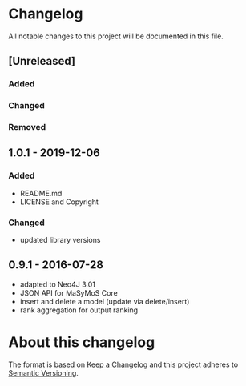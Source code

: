 
# Changelog
All notable changes to this project will be documented in this file.




## [Unreleased]

### Added

### Changed

### Removed






## 1.0.1 - 2019-12-06

### Added
- README.md
- LICENSE and Copyright

### Changed
- updated library versions


## 0.9.1 - 2016-07-28
- adapted to Neo4J 3.01
- JSON API for MaSyMoS Core
- insert and delete a model (update via delete/insert)
- rank aggregation for output ranking



# About this changelog

The format is based on [Keep a Changelog](http://keepachangelog.com/en/1.0.0/)
and this project adheres to [Semantic Versioning](http://semver.org/spec/v2.0.0.html).

